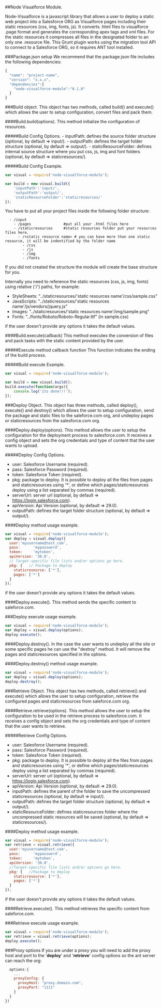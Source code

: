 ##Node Visualforce Module.

Node-Visualforce is a javascript library that allows a user to deploy a static web project into a Salesforce ORG as Visualforce pages including their static resources (css, img, fonts, js).
It converts .html files to visualforce .page format and generates the corresponding apex tags and xml files. For the static resources it compresses all files in the designated folder to an only one .resource file.
This Grunt plugin works using the migration tool API to connect to a Salesforce ORG, so it requires ANT tool installed.

###Package.json setup
We recommend that the package.json file includes the following dependencies:
```js
{
  "name": "project-name",
  "version": "x.x.x",
  "dependencies":{
    "node-visualforce-module":"0.1.0"
  }
}
```
###Build object.
This object has two methods, called build() and execute() which allows the user to setup configuration, convert files and pack them.

####Build.build(options).
This method initialize the configuration of resources.

#####Build Config Options.
	- inputPath: defines the source folder structure (optional, by default => input/).
	- outputPath: defines the target folder structure (optional, by default => output/).
	- staticResourceFolder: defines internal source structure where you put css, js, img and font folders (optional, by default => staticresources/).

#####Build Config Example.
```js
var visual = require('node-visualforce-module');

var build = new visual.build({
	'inputPath':'input/',
	'outputPath':'output/',
	'staticResourceFolder':'staticresources/'
});
```
You have to put all your project files inside the following folder structure:
```shell
  - /input
    - /pages               #put all your .html files here
    - /staticresources     #static resources folder put your resources files here.
      - /<static resource name> # you can have more than one static resource, it will be indentified by the folder name
        - /css
        - /js
        - /img
        - /fonts
```
If you did not created the structure the module will create the base structure for you.

Internally you need to reference the static resources (css, js, img, fonts) using relative ('/') paths, for example:
- StyleSheets: "../staticresources/'static resources name'/css/sample.css"
- JavaScripts: "../staticresources/'static resources name'/js/vendors/jquery.js"
- Images: "../staticresources/'static resources name'/img/sample.png"
- Fonts:  "../fonts/Roboto/Roboto-Regular.ttf" (in sample.css)

if the user doesn't provide any options it takes the default values.

####Build.execute(callback)
This method executes the conversion of files and pack tasks with the static content provided by the user.

#####Execute method callback function
This function indicates the ending of the build process.

#####Build execute Example.
```js
var visual = require('node-visualforce-module');

var build = new visual.build();
build.execute(function(args){
	console.log('its done!!!');
});
```

###Deploy Object.
This object has three methods, called deploy(), execute() and destroy() which allows the user to setup configuration, send the package and static files to the saleforce.com org, and undeploy pages or staticresources from the salesforce.com org.

####Deploy.deploy(options).
This method allows the user to setup the configuration for the deployment process to salesforce.com. It receives a config object and sets the org credentials and type of content that the user wants to upload.

#####Deploy Config Options.
  - user: Salesforce Username (required).
  - pass: Salesforce Password (required).
  - token: Salesforce Token (required).
  - pkg: package to deploy. It is possible to deploy all the files from pages and staticresources using '*', or define which pages/staticresources deploy using a list separated by commas (required).
  - serverUrl: server url (optional, by default => https://login.salesforce.com).
  - apiVersion: Api Version (optional, by default => 29.0).
  - outputPath: defines the target folder structure (optional, by default => output/).

####Deploy method usage example.
```js
var visual = require('node-visualforce-module');
var deploy = visual.deploy({
  user:'myusername@test.com',
  pass:      'mypassword',
  token:     'mytoken',
  apiVersion: '30.0',
  // Target-specific file lists and/or options go here.
  pkg: {   // Package to deploy
    staticresource: ['*'],
    pages: ['*']
  }
});
```
if the user doesn't provide any options it takes the default values.

####Deploy.execute().
This method sends the specific content to saleforce.com.

###Deploy execute usage example.
```js
var visual = require('node-visualforce-module');
var deploy = visual.deploy(options);
deploy.execute();
```
####Deploy.destroy().
In the case the user wants to undeploy all the site or some specific pages he can use the "destroy" method. It will remove the pages and staticresources specified in the options.

####Deploy.destroy() method usage example.
```js
var visual = require('node-visualforce-module');
var deploy = visual.deploy(options);
deploy.destroy();
```

###Retrieve Object.
This object has two methods, called retrieve() and execute() which allows the user to setup configuration, retrieve the configured pages and staticresources from saleforce.com org.

####Retrieve.retrieve(options).
This method allows the user to setup the configuration to be used in the retrieve process to salesforce.com. It receives a config object and sets the org credentials and type of content that the user wants to retrieve.

#####Retrieve Config Options.
  - user: Salesforce Username (required).
  - pass: Salesforce Password (required).
  - token: Salesforce Token (required).
  - pkg: package to deploy. It is possible to deploy all the files from pages and staticresources using '*', or define which pages/staticresources deploy using a list separated by commas (required).
  - serverUrl: server url (optional, by default => https://login.salesforce.com).
  - apiVersion: Api Version (optional, by default => 29.0).  
  - inputPath: defines the parent of the folder to save the uncompressed staticresources (optional, by default => input/).
  - outputPath: defines the target folder structure (optional, by default => output/).
  - staticResourceFolder: defines staticresources folder where the uncompressed static resources will be saved (optional, by default => staticresources/).

####Deploy method usage example.
```js
var visual = require('node-visualforce-module');
var retrieve = visual.retrieve({
  user:'myusername@test.com',
  pass:      'mypassword',
  token:     'mytoken',
  apiVersion: '30.0',
  //Target-specific file lists and/or options go here.
  pkg: {   //Package to deploy
    staticresource: ['*'],
    pages: ['*']
  }
});
```
if the user doesn't provide any options it takes the default values.

####Retrieve.execute().
This method retrieves the specific content from saleforce.com.

###Retrieve execute usage example.
```js
var visual = require('node-visualforce-module');
var retrieve = visual.retrieve(options);
deploy.execute();
```

###Proxy options
If you are under a proxy you will need to add the proxy host and port to the '<b>deploy</b>' and '<b>retrieve</b>' config options so the ant server can reach the org:
```js
  options:{
    ...
    proxyConfig: {
      proxyHost: "proxy.domain.com",
      proxyPort: "1111"
    }
  }
})
```